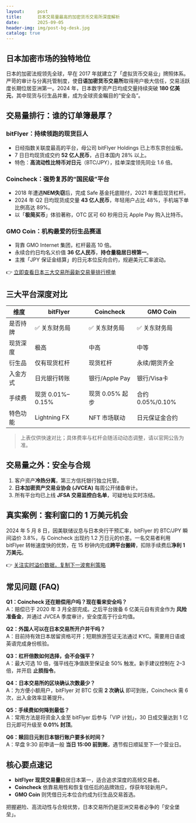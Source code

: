 ```yaml
---
layout:     post
title:      日本交易量最高的加密货币交易所深度解析
date:       2025-09-05
header-img: img/post-bg-desk.jpg
catalog: true
---
```


## 日本加密市场的独特地位

日本的加密法规领先全球，早在 2017 年就建立了「虚拟货币交易业」牌照体系。严苛的审计与分离托管制度，使**日语加密货币交易所**取得用户极大信任，交易活跃度长期位居亚洲第一。2024 年，日本数字资产日均成交量持续突破 **180 亿美元**，其中现货与衍生品并重，成为全球资金瞩目的“安全岛”。

## 交易量排行：谁的订单簿最厚？

### bitFlyer：持续领跑的现货巨人
- 日经指数关联度最高的平台，母公司 bitFlyer Holdings 已上市东京创业板。
- 7 日日均现货成交约 **52 亿人民币**，占日本国内 28% 以上。
- 特色：**高流动性比特币对日元**（BTC/JPY），挂单深度领先同业 1.6 倍。

### Coincheck：强势复苏的“国民级”平台
- 2018 年遭遇**NEM失窃**后，完成 Safe 基金托底赔付，2021 年重启现货杠杆。
- 2024 年 Q2 日均现货成交量 **43 亿人民币**，年轻用户占比 48%，手机端下单比例高达 89%。
- 以「**极简买币**」体验著称，OTC 区可 60 秒用日元 Apple Pay 购入比特币。

### GMO Coin：机构最爱的衍生品赛道
- 背靠 GMO Internet 集团，杠杆最高 10 倍。
- 永续合约日均名义价值 **36 亿人民币**，**持仓量稳居日榜第一**。
- 主推「JPY 保证金结算」的日元本位反向合约，规避美元汇率波动。

👉 [立即查看日本三大交易所最新交易量排行榜单](https://okxdog.com/)

## 三大平台深度对比

| 维度         | bitFlyer          | Coincheck        | GMO Coin          |
|--------------|-------------------|------------------|-------------------|
| 是否持牌     | ✅ 关东财务局       | ✅ 关东财务局       | ✅ 关东财务局       |
| 现货深度     | 极高               | 中高              | 中等              |
| 衍生品       | 仅有现货杠杆        | 现货杠杆          | 永续/期货齐全      |
| 入金方式     | 日元银行转账        | 银行/Apple Pay    | 银行/Visa卡       |
| 手续费       | 现货 0.01%–0.15%   | 现货 0.05% 起步    | 合约 0.05%/0.10%   |
| 特色功能     | Lightning FX      | NFT 市场联动      | 日元保证金合约     |

> 上表仅供快速对比；具体费率与杠杆会随活动动态调整，请以官网公告为准。

## 交易量之外：安全与合规

1. 客户资产**冷热分离**，第三方信托银行独立托管。
2. **日本加密资产交易业协会 (JVCEA)** 每周公开储备审计。
3. 所有平台均已上线 **JFSA 交易监控白名单**，可疑地址实时冻结。

## 真实案例：套利窗口的 1 万美元机会

2024 年 5 月 8 日，因美联储议息与日本央行干预汇率，bitFlyer 的 BTC/JPY 瞬间溢价 3.8%，与 Coincheck 出现约 1.2 万日元的价差。一名交易者利用 bitFlyer 转帐速度快的优势，在 15 秒钟内完成**跨平台搬砖**，扣除手续费后**净利 1 万美元**。

👉 [关注实时溢价数据，复制下一波套利策略](https://okxdog.com/)

## 常见问题 (FAQ)

**Q1：Coincheck 还在赔偿用户吗？现在看来安全吗？**  
A：赔偿已于 2020 年 3 月全部完成。之后平台拨备 6 亿美元自有资金作为 **风险准备金**，并通过 JVCEA 季度审计，安全度高于行业均值。

**Q2：外国人可以在日本交易所开户并干吗？**  
A：目前持有效日本居留资格可开；短期旅游签证无法通过 KYC。需要用日语或英语完成身份核验。

**Q3：杠杆倍数如何选择，会不会强平？**  
A：最大可选 10 倍，强平线在净值跌至保证金 50% 触发。新手建议控制在 2–3 倍，并开启 **止损指令**。

**Q4：日本交易所的区块确认次数最少？**  
A：为方便小额用户，bitFlyer 对 BTC 仅需 **2 次确认** 即可到账，Coincheck 需 6 次，出入金效率显著提升。

**Q5：手续费如何降到最低？**  
A：常用方法是将资金入金至 bitFlyer 后参与「VIP 计划」，30 日成交量达到 1 亿日元即可升级至 **0.01% 封顶**。

**Q6：赎回日元到日本银行账户要多长时间？**  
A：早盘 9:30 前申请一般 **当日 15:00 前到账**，遇节假日顺延至下一个营业日。

## 核心要点速记
- **bitFlyer 现货交易量**稳居日本第一，适合追求深度的高频交易者。  
- **Coincheck** 依靠易用性和恢复信任后的品牌效应，俘获年轻新用户。  
- **GMO Coin** 则凭借日元本位合约成为衍生品交易首选。  

把握避险、高流动性与合规优势，日本交易所仍是亚洲交易者必争的「安全堡垒」。